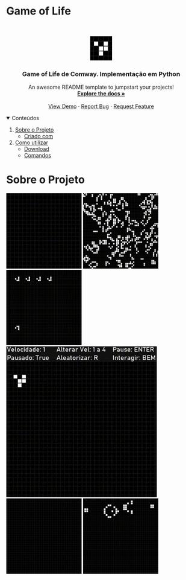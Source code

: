 # Game of Life

<!-- LOGO -->
<br />
<p align="center">
  <a href="https://github.com/IgorSolerC/Game-of-Life">
    <img src="Imagens/ConwayLogo.png" alt="Logo">
  </a>
  
  <h3 align="center">Game of Life de Comway. Implementação em Python</h3>

  <p align="center">
    An awesome README template to jumpstart your projects!
    <br />
    <a href="https://github.com/othneildrew/Best-README-Template"><strong>Explore the docs »</strong></a>
    <br />
    <br />
    <a href="https://github.com/othneildrew/Best-README-Template">View Demo</a>
    ·
    <a href="https://github.com/othneildrew/Best-README-Template/issues">Report Bug</a>
    ·
    <a href="https://github.com/othneildrew/Best-README-Template/issues">Request Feature</a>
  </p>
</p>

<!-- TABELA DE CONTEUDO -->
<details open="open">
  <summary>Conteúdos</summary>
  <ol>
    <li>
      <a href="#sobre-o-projeto">Sobre o Projeto</a>
      <ul>
        <li><a href="#criado-com">Criado com</a></li>
      </ul>
    </li>
    <li>
      <a href="#como-utilizar">Como utilizar</a>
      <ul>
        <li><a href="#Download">Download</a></li>
      </ul>
      <ul>
        <li><a href="#comandos">Comandos</a></li>
      </ul>
    </li>
  </ol>
</details>  

# Sobre o Projeto

<img src="Imagens/GifConway1.gif" width="200" height="200" />
<img src="Imagens/GifConway2.gif" width="200" height="200" />
<img src="Imagens/GifConway3.gif" width="200" height="200" />
<img src="Imagens/GifConway4.gif" width="400" height="400" />
<img src="Imagens/GifConway5.gif" width="200" height="200" />
<img src="Imagens/GifConway6.gif" width="200" height="200" />
